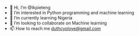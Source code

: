 - 👋 Hi, I’m @Ikpieteng
- 👀 I’m interested in Python programming and machine learning 
- 🌱 I’m currently learning Nigeria
- 💞️ I’m looking to collaborate on Machine learning 
- 📫 How to reach me duthcyoloye@gmail.com

<!---
Ikpieteng/Ikpieteng is a ✨ special ✨ repository because its `README.md` (this file) appears on your GitHub profile.
You can click the Preview link to take a look at your changes.
--->
